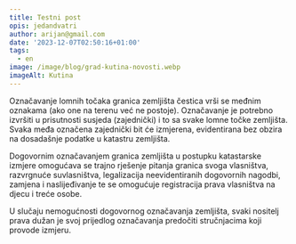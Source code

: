 ```yaml
---
title: Testni post
opis: jedandvatri
author: arijan@gmail.com
date: '2023-12-07T02:50:16+01:00'
tags:
  - en
image: /image/blog/grad-kutina-novosti.webp
imageAlt: Kutina
---
```

Označavanje lomnih točaka granica zemljišta čestica vrši se međnim oznakama (ako one na terenu već ne postoje). Označavanje je potrebno izvršiti u prisutnosti susjeda (zajednički) i to sa svake lomne točke zemljišta. Svaka međa označena zajednički bit će izmjerena, evidentirana bez obzira na dosadašnje podatke u katastru zemljišta.



Dogovornim označavanjem granica zemljišta u postupku katastarske izmjere omogućava se trajno rješenje pitanja granica svoga vlasništva, razvrgnuće suvlasništva, legalizacija neevidentiranih dogovornih nagodbi, zamjena i naslijeđivanje te se omogućuje registracija prava vlasništva na djecu i treće osobe.



U slučaju nemogućnosti dogovornog označavanja zemljišta, svaki nositelj prava dužan je svoj prijedlog označavanja predočiti stručnjacima koji provode izmjeru.

